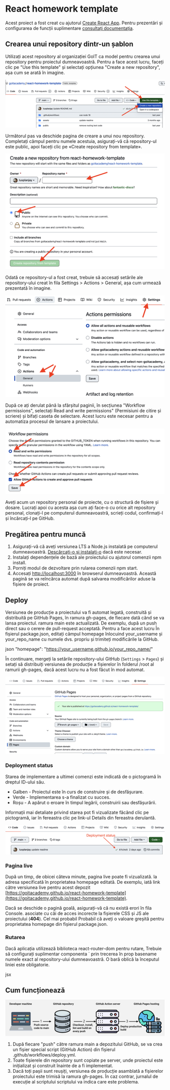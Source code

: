 # React homework template

Acest proiect a fost creat cu ajutorul
[Create React App](https://github.com/facebook/create-react-app). Pentru
prezentări și configurarea de funcții suplimentare
[consultați documentația](https://facebook.github.io/create-react-app/docs/getting-started).

## Crearea unui repository dintr-un șablon

Utilizați acest repository al organizației GoIT ca model pentru crearea unui
repository pentru proiectul dumneavoastră. Pentru a face acest lucru, faceți
clic pe "Use this template" și selectați opțiunea "Create a new repository", așa
cum se arată în imagine.

![Creating repo from a template step 1](./assets/template-step-1.png)

Următorul pas va deschide pagina de creare a unui nou repository. Completați
câmpul pentru numele acestuia, asigurați-vă că repository-ul este public, apoi
faceți clic pe «Create repository from template».

![Creating repo from a template step 2](./assets/template-step-2.png)

Odată ce repository-ul a fost creat, trebuie să accesați setările ale
repository-ului creat în fila Settings > Actions > General, așa cum urmează
prezentată în imagine.

![Settings GitHub Actions permissions step 1](./assets/gh-actions-perm-1.png)

După ce ați derulat până la sfârșitul paginii, în secțiunea "Workflow
permissions", selectați Read and write permissions" (Permisiuni de citire și
scriere) și bifați caseta de selectare. Acest lucru este necesar pentru a
automatiza procesul de lansare a proiectului.

![Settings GitHub Actions permissions step 2](./assets/gh-actions-perm-2.png)

Aveți acum un repository personal de proiecte, cu o structură de fișiere și
dosare. Lucrați apoi cu acesta așa cum ați face-o cu orice alt repository
personal, clonați-l pe computerul dumneavoastră, scrieți codul, confirmați-l și
încărcați-l pe GitHub.

## Pregătirea pentru muncă

1. Asigurați-vă că aveți versiunea LTS a Node.js instalată pe computerul
   dumneavoastră. [Descărcați-o și instalați-o](https://nodejs.org/en/) dacă
   este necesar.
2. Instalați dependențele de bază ale proiectului cu ajutorul comenzii npm
   install.
3. Porniți modul de dezvoltare prin rularea comenzii npm start.
4. Accesați [http://localhost:3000](http://localhost:3000) în browserul
   dumneavoastră. Această pagină se va reîncărca automat după salvarea
   modificărilor aduse la fișiere de proiect.

## Deploy

Versiunea de producție a proiectului va fi automat legată, construită și
distribuită pe GitHub Pages, în ramura gh-pages, de fiecare dată când se va
lansa proiectul. ramura main este actualizată. De exemplu, după un push direct
sau o cerere de pull-request acceptată. Pentru a face acest lucru În fișierul
package.json, editați câmpul homepage înlocuind your_username și your_repo_name
cu numele dvs. propriu și trimiteți modificările la GitHub.

json "homepage": "https://your_username.github.io/your_repo_name/"

În continuare, mergeți la setările repository-ului GitHub (`Settings` > `Pages`)
și setați să distribuiți versiunea de producție a fișierelor în folderul /root
al ramurii gh-pages, dacă acest lucru nu a fost făcut în mod automat.

![GitHub Pages settings](./assets/repo-settings.png)

### Deployment status

Starea de implementare a ultimei comenzi este indicată de o pictogramă în
dreptul ID-ului său.

- Galben - Proiectul este în curs de construire și de desfășurare.
- Verde - Implementarea s-a finalizat cu succes.
- Roșu - A apărut o eroare în timpul legării, construirii sau desfășurării.

Informații mai detaliate privind starea pot fi vizualizate făcând clic pe
pictogramă, iar în fereastra clic pe link-ul Details din fereastra derulantă.

![Deployment status](./assets/deploy-status.png)

### Pagina live

După un timp, de obicei câteva minute, pagina live poate fi vizualizată. la
adresa specificată în proprietatea homepage editată. De exemplu, iată link către
versiunea live pentru acest depozit
[https://goitacademy.github.io/react-homework-template](https://goitacademy.github.io/react-homework-template).

Dacă se deschide o pagină goală, asigurați-vă că nu există erori în fila
Console. asociate cu căi de acces incorecte la fișierele CSS și JS ale
proiectului (**404**). Cel mai probabil Probabil că aveți o valoare greșită
pentru proprietatea homepage din fișierul package.json.

### Rutarea

Dacă aplicația utilizează biblioteca react-router-dom pentru rutare, Trebuie să
configurați suplimentar componenta <BrowserRouter>` prin trecerea în prop
basename numele exact al repository-ului dumneavoastră. O bară oblică la
începutul liniei este obligatorie.

jsx <BrowserRouter basename="/Andrii55"> <App /> </BrowserRouter>

## Cum funcționează

![How it works](./assets/how-it-works.png)

1. După fiecare "push" către ramura main a depozitului GitHub, se va crea un
   fișier special script (GitHub Action) din fișierul
   .github/workflows/deploy.yml.
2. Toate fișierele din repository sunt copiate pe server, unde proiectul este
   inițializat și construit înainte de a fi implementat.
3. Dacă toți pașii sunt reușiți, versiunea de producție asamblată a fișierelor
   proiectului este trimisă la ramura gh-pages. În caz contrar, jurnalul de
   execuție al scriptului scriptului va indica care este problema.
